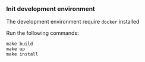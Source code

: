 ### Init development environment
The development environment require `docker` installed

Run the following commands:

```
make build
make up
make install
```

